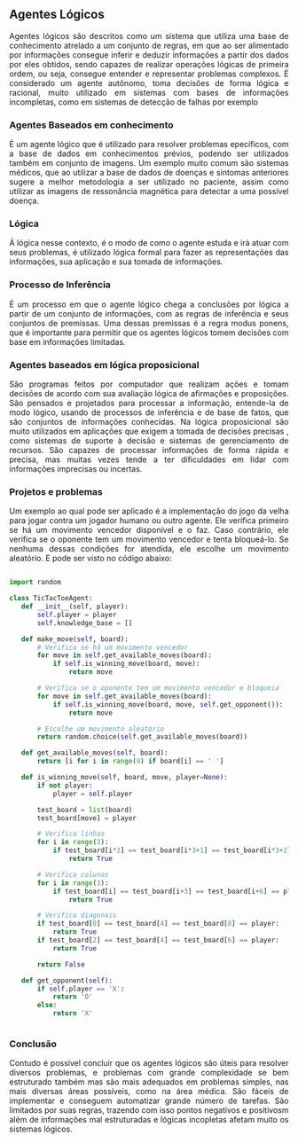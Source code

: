 ## Agentes Lógicos

   <p align="justify">Agentes lógicos são descritos como um sistema que utiliza uma base de conhecimento atrelado a um conjunto de regras, em que ao ser alimentado por informações consegue inferir e deduzir informações a partir dos dados por eles obtidos, sendo capazes de realizar operações lógicas de primeira ordem, ou seja, consegue entender e representar problemas complexos.  É considerado um agente autônomo, toma decisões de forma lógica e racional, muito utilizado em sistemas com bases de informações incompletas, como em sistemas de detecção de falhas por exemplo</p>

### Agentes Baseados em conhecimento

 <p align="justify">É um agente lógico que é utilizado para resolver problemas epecíficos, com a base de dados em conhecimentos prévios, podendo ser utilizados também em conjunto de imagens. Um exemplo muito comum são sistemas médicos, que ao utilizar a base de dados de doenças e sintomas anteriores sugere a melhor metodologia a ser utilizado no paciente, assim como utilizar as imagens de ressonância magnética para detectar a uma possível doença.</p> 

### Lógica 

 <p align="justify">Á lógica nesse contexto, é o modo de como o agente estuda e irá atuar com seus problemas,  é utilizado lógica formal para fazer as representações das informações, sua aplicação e sua tomada de informações.</p> 

### Processo de Inferência
 <p align="justify">É um processo em que o agente lógico chega a conclusões por lógica a partir de um conjunto de informações, com as regras de inferência e seus conjuntos de premissas. Uma dessas premissas é a regra modus ponens, que é importante para permitir que os agentes lógicos tomem decisões  com base em informações limitadas.</p> 
 
 ### Agentes baseados em lógica proposicional
 
 <p align="justify">São programas feitos por computador que realizam ações e tomam decisões de acordo com sua avaliação lógica de afirmações e proposições. São pensados e projetados para processar a informação, entende-la de modo lógico, usando de processos de inferência e de base de fatos, que são conjuntos de informações conhecidas. Na lógica proposicional são muito utilizados em aplicações que exigem a tomada de decisões precisas , como sistemas de suporte à decisão e sistemas de gerenciamento de recursos. São capazes de processar informações de forma rápida e precisa, mas muitas vezes tende a ter dificuldades em lidar com informações imprecisas ou incertas.</p>
 
 ### Projetos e problemas
 
 <p align="justify">Um  exemplo ao qual pode ser aplicado é a implementação do jogo da velha para jogar contra um jogador humano ou outro agente. Ele verifica primeiro se há um movimento vencedor disponível e o faz. Caso contrário, ele verifica se o oponente tem um movimento vencedor e tenta bloqueá-lo. Se nenhuma dessas condições for atendida, ele escolhe um movimento aleatório. E pode ser visto no código abaixo:</p> 
 
 ```python
 
 import random

class TicTacToeAgent:
    def __init__(self, player):
        self.player = player
        self.knowledge_base = []

    def make_move(self, board):
        # Verifica se há um movimento vencedor
        for move in self.get_available_moves(board):
            if self.is_winning_move(board, move):
                return move

        # Verifica se o oponente tem um movimento vencedor e bloqueia
        for move in self.get_available_moves(board):
            if self.is_winning_move(board, move, self.get_opponent()):
                return move

        # Escolhe um movimento aleatório
        return random.choice(self.get_available_moves(board))

    def get_available_moves(self, board):
        return [i for i in range(9) if board[i] == ' ']

    def is_winning_move(self, board, move, player=None):
        if not player:
            player = self.player

        test_board = list(board)
        test_board[move] = player

        # Verifica linhas
        for i in range(3):
            if test_board[i*3] == test_board[i*3+1] == test_board[i*3+2] == player:
                return True

        # Verifica colunas
        for i in range(3):
            if test_board[i] == test_board[i+3] == test_board[i+6] == player:
                return True

        # Verifica diagonais
        if test_board[0] == test_board[4] == test_board[8] == player:
            return True
        if test_board[2] == test_board[4] == test_board[6] == player:
            return True

        return False

    def get_opponent(self):
        if self.player == 'X':
            return 'O'
        else:
            return 'X'
 
 
 
 ```

### Conclusão

<p align="justify">  Contudo é possível concluir que os agentes lógicos são úteis para resolver diversos problemas, e problemas com grande complexidade se bem estruturado também mas são mais adequados em problemas simples, nas mais diversas áreas possíveis, como na área médica. São fáceis de implementar e conseguem automatizar grande número de tarefas. São limitados por suas regras, trazendo com isso pontos negativos e positivosm além de informações mal estruturadas e lógicas incopletas afetam muito os sistemas lógicos.</p>
